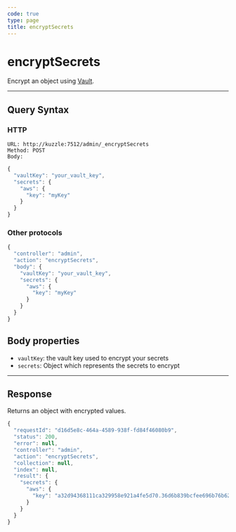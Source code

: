 ```yaml
---
code: true
type: page
title: encryptSecrets
---
```


# encryptSecrets

<SinceBadge version="1.10.0" />

Encrypt an object using [Vault](/core/2/guides/essentials/secrets-vault/).

---

## Query Syntax

### HTTP

```http
URL: http://kuzzle:7512/admin/_encryptSecrets
Method: POST
Body:
```

```js
{
  "vaultKey": "your_vault_key",
  "secrets": {
    "aws": {
      "key": "myKey"
    }
  }
}
```


### Other protocols


```js
{
  "controller": "admin",
  "action": "encryptSecrets",
  "body": {
    "vaultKey": "your_vault_key",
    "secrets": {
      "aws": {
        "key": "myKey"
      }
    }
  }
}
```

## Body properties

- `vaultKey`: the vault key used to encrypt your secrets
- `secrets`: Object which represents the secrets to encrypt

---

## Response

Returns an object with encrypted values.

```js
{
  "requestId": "d16d5e8c-464a-4589-938f-fd84f46080b9",
  "status": 200,
  "error": null,
  "controller": "admin",
  "action": "encryptSecrets",
  "collection": null,
  "index": null,
  "result": { 
    "secrets": {
      "aws": {
        "key": "a32d94368111ca329958e921a4fe5d70.36d6b839bcfee696b76b62c4de655cd0"
      }
    } 
  }
}
```
